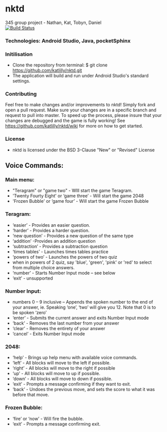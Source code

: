 # nktd
345 group project - Nathan, Kat, Tobyn, Daniel  
[![Build Status](https://travis-ci.org/katlilly/nktd.svg?branch=master)](https://travis-ci.org/katlilly/nktd)  

### Technologies: Android Studio, Java, pocketSphinx 

### Initilisation
- Clone the repository from terminal:
  $ git clone https://github.com/katlilly/nktd.git
- The application will build and run under Android Studio's standard settings.

### Contributing
Feel free to make changes and/or improvements to nktd! Simply fork and open a pull request. Make sure your changes are in a specific branch and request to pull into master. To speed up the process, please insure that your changes are debugged and the game is fully working!  See https://github.com/katlilly/nktd/wiki for more on how to get started.          

### License
- nktd is licensed under the BSD 3-Clause "New" or "Revised" License

## Voice Commands:

### Main menu:  
- "Teragram" or "game two" - Wlll start the game Teragram.  
- 'Twenty Fourty Eight' or ‘game three’ - Will start the game 2048  
- 'Frozen Bubble' or ‘game four’ - Will start the game Frozen Bubble  

### Teragram:
- ‘easier’ - Provides an easier question.  
- ‘harder’ - Provides a harder question.  
- ‘new question’ - Provides a new question of the same type  
- ‘addition’ -Provides an addition question  
- ‘subtraction’ - Provides a subtraction question
- ‘times tables’ - Launches times tables practice
- ‘powers of two’ - Launches the powers of two quiz
- when in powers of 2 quiz, say 'blue', 'green', 'pink' or 'red' to select from multiple choice answers.
- ‘number’ - Starts Number Input mode – see below  
- ‘exit’ - unsupported  

### Number Input:
- numbers 0 – 9 inclusive – Appends the spoken number to the end of your answer, ie. Speaking ‘one’, ‘two’ will give you 12. Note that 0 is to be spoken ‘zero’  
- ‘enter’ - Submits the current answer and exits Number Input mode
- ‘back’ - Removes the last number from your answer  
- ‘clear’ - Removes the entirety of your answer  
- ‘cancel’ - Exits Number Input mode  


### 2048:
- ‘help’ - Brings up help menu with available voice commands.
- ‘left’ - All blocks will move to the left if possible.
- ‘right’ - All blocks will move to the right if possible
- ‘up’ - All blocks will move to up if possible.
- ‘down’ - All blocks will move to down if possible.
- ‘exit’ - Prompts a message confirming if they want to exit.
- ‘back’ - Undoes the previous move, and sets the score to what it was before that move.

### Frozen Bubble:
- ‘fire’ or ‘now’ - Will fire the bubble.
- ‘exit’ - Prompts a message confirming exit.

